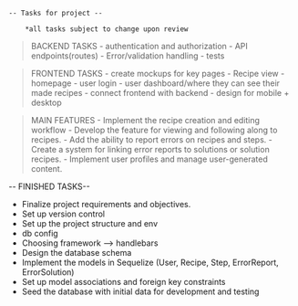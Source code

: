     -- Tasks for project --

        *all tasks subject to change upon review

>BACKEND TASKS
    - authentication and authorization
    - API endpoints(routes)
    - Error/validation handling
    - tests

>FRONTEND TASKS
    - create mockups for key pages
        - Recipe view
        - homepage
        - user login
        - user dashboard/where they can see their made recipes
    - connect frontend with backend
    - design for mobile + desktop

>MAIN FEATURES
    - Implement the recipe creation and editing workflow
    - Develop the feature for viewing and following along to recipes.
    - Add the ability to report errors on recipes and steps.
    - Create a system for linking error reports to solutions or solution recipes.
    - Implement user profiles and manage user-generated content.

-- FINISHED TASKS--
- Finalize project requirements and objectives.
- Set up version control
- Set up the project structure and env
- db config
- Choosing framework --> handlebars
- Design the database schema
- Implement the models in Sequelize (User, Recipe, Step, ErrorReport, ErrorSolution)
- Set up model associations and foreign key constraints
- Seed the database with initial data for development and testing  